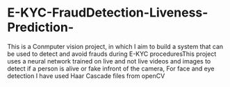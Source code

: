 # E-KYC-FraudDetection-Liveness-Prediction-
This is  a Conmputer vision project, in which I aim to build a system that can be used to detect and avoid frauds during E-KYC proceduresThis project uses a neural network trained on live and not live videos and images to detect if a person is alive or fake infront of the camera, For face and eye detection I have used Haar Cascade files from openCV
